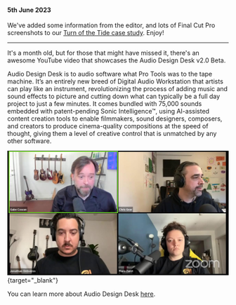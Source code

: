 #### 5th June 2023

We've added some information from the editor, and lots of Final Cut Pro screenshots to our [Turn of the Tide case study](/casestudies/turnofthetide/). Enjoy!

---

It's a month old, but for those that might have missed it, there's an awesome YouTube video that showcases the Audio Design Desk v2.0 Beta.

Audio Design Desk is to audio software what Pro Tools was to the tape machine. It’s an entirely new breed of Digital Audio Workstation that artists can play like an instrument, revolutionizing the process of adding music and sound effects to picture and cutting down what can typically be a full day project to just a few minutes. It comes bundled with 75,000 sounds embedded with patent-pending Sonic Intelligence™, using AI-assisted content creation tools to enable filmmakers, sound designers, composers, and creators to produce cinema-quality compositions at the speed of thought, giving them a level of creative control that is unmatched by any other software.

[![](/static/add.jpg)](https://www.youtube.com/watch?v=fojw1YNmuUM){target="_blank"}

You can learn more about Audio Design Desk [here](/ecosystem/tools/#audio-design-desk).
